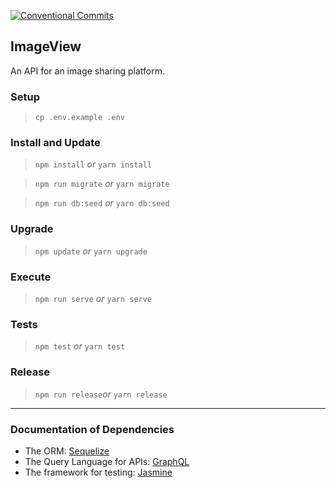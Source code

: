 [![Conventional Commits](https://img.shields.io/badge/Conventional%20Commits-1.0.0-yellow.svg)](https://conventionalcommits.org)

## ImageView

An API for an image sharing platform.

### Setup

> `cp .env.example .env`

### Install and Update

> `npm install` *or* `yarn install`

> `npm run migrate` *or* `yarn migrate`

> `npm run db:seed` *or* `yarn db:seed`

### Upgrade

> `npm update` *or* `yarn upgrade`

### Execute

> `npm run serve` *or* `yarn serve`

### Tests

> `npm test` *or* `yarn test`

### Release

> `npm run release`*or* `yarn release`

---

### Documentation of Dependencies

- The ORM: [Sequelize](http://docs.sequelizejs.com)
- The Query Language for APIs: [GraphQL](https://www.apollographql.com/docs/graphql-tools)
- The framework for testing: [Jasmine](https://jasmine.github.io/api/edge/global)
